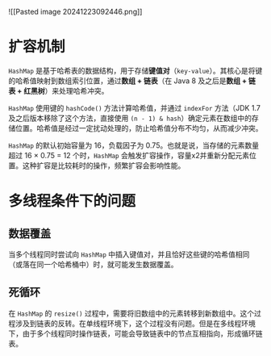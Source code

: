 ![[Pasted image 20241223092446.png]]
# 扩容机制
`HashMap` 是基于哈希表的数据结构，用于存储**键值对**（`key-value`）。其核心是将键的哈希值映射到数组索引位置，通过**数组 + 链表**（在 Java 8 及之后是**数组 + 链表 + 红黑树**）来处理哈希冲突。

`HashMap` 使用键的 `hashCode()` 方法计算哈希值，并通过 `indexFor` 方法（JDK 1.7 及之后版本移除了这个方法，直接使用 `(n - 1) & hash`）确定元素在数组中的存储位置。哈希值是经过一定扰动处理的，防止哈希值分布不均匀，从而减少冲突。

`HashMap` 的默认初始容量为 16，负载因子为 0.75。也就是说，当存储的元素数量超过 16 × 0.75 = 12 个时，`HashMap` 会触发扩容操作，容量x2并重新分配元素位置。这种扩容是比较耗时的操作，频繁扩容会影响性能。
# 多线程条件下的问题
## 数据覆盖
当多个线程同时尝试向 `HashMap` 中插入键值对，并且恰好这些键的哈希值相同（或落在同一个哈希桶中）时，就可能发生数据覆盖。
## 死循环
在 `HashMap` 的 `resize()` 过程中，需要将旧数组中的元素转移到新数组中。这个过程涉及到链表的反转。在单线程环境下，这个过程没有问题。但是在多线程环境下，由于多个线程同时操作链表，可能会导致链表中的节点互相指向，形成循环链表。
